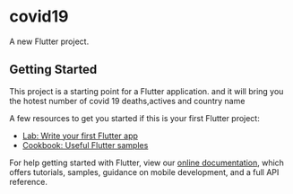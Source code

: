 # covid19

A new Flutter project.

## Getting Started

This project is a starting point for a Flutter application. and it will bring you the hotest number of covid 19 deaths,actives and country name 

A few resources to get you started if this is your first Flutter project:

- [Lab: Write your first Flutter app](https://flutter.dev/docs/get-started/codelab)
- [Cookbook: Useful Flutter samples](https://flutter.dev/docs/cookbook)

For help getting started with Flutter, view our
[online documentation](https://flutter.dev/docs), which offers tutorials,
samples, guidance on mobile development, and a full API reference.
